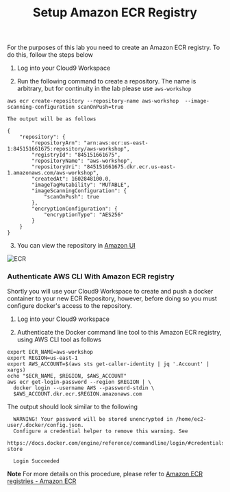 ﻿---
title: "Setup Amazon ECR Registry"
chapter: false
weight: 31
---

For the purposes of this lab you need to create an Amazon ECR registry. To do this, follow the steps below

1. Log into your Cloud9 Workspace

2. Run the following command to create a repository. The name is arbitrary, but for continuity in the lab please use `aws-workshop`

  ```
  aws ecr create-repository --repository-name aws-workshop  --image-scanning-configuration scanOnPush=true
  ```

    The output will be as follows

  ```
  {
      "repository": {
          "repositoryArn": "arn:aws:ecr:us-east-1:845151661675:repository/aws-workshop",
          "registryId": "845151661675",
          "repositoryName": "aws-workshop",
          "repositoryUri": "845151661675.dkr.ecr.us-east-1.amazonaws.com/aws-workshop",
          "createdAt": 1602848100.0,
          "imageTagMutability": "MUTABLE",
          "imageScanningConfiguration": {
              "scanOnPush": true
          },
          "encryptionConfiguration": {
              "encryptionType": "AES256"
          }
      }
  }
  ```

3. You can view the repository in [Amazon UI](https://console.aws.amazon.com/ecr/repositories?region=us-east-1)


![ECR](/images/30_module_1/Amazon_ECR01_1.png)

### Authenticate AWS CLI With Amazon ECR registry

Shortly you will use your Cloud9 Workspace to create and push a docker container to your new ECR Repository, however, before doing so you must configure docker's access to the repository.

1. Log into your Cloud9 workspace

2. Authenticate the Docker command line tool to this Amazon ECR registry, using AWS CLI tool as follows

  ```
  export ECR_NAME=aws-workshop
  export REGION=us-east-1
  export AWS_ACCOUNT=$(aws sts get-caller-identity | jq '.Account' | xargs)
  echo "$ECR_NAME, $REGION, $AWS_ACCOUNT"
  aws ecr get-login-password --region $REGION | \
    docker login --username AWS --password-stdin \
    $AWS_ACCOUNT.dkr.ecr.$REGION.amazonaws.com
  ```

  The output should look similar to the following

  ```
    WARNING! Your password will be stored unencrypted in /home/ec2-user/.docker/config.json.
    Configure a credential helper to remove this warning. See
    https://docs.docker.com/engine/reference/commandline/login/#credentials-store

    Login Succeeded
  ```


**Note** For more details on this procedure, please refer to [Amazon ECR registries - Amazon ECR](https://docs.aws.amazon.com/AmazonECR/latest/userguide/Registries.html)
